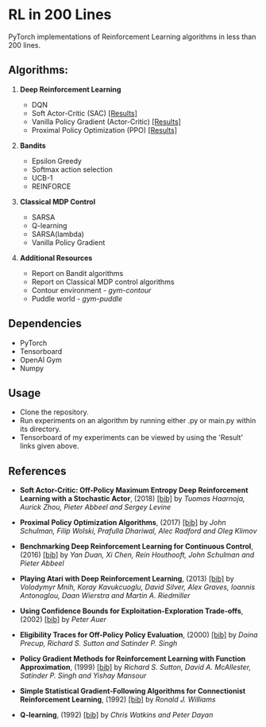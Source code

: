 # RL in 200 Lines
PyTorch implementations of Reinforcement Learning algorithms in less than 200 lines.

## Algorithms:

1. **Deep Reinforcement Learning**
    - DQN
    - Soft Actor-Critic (SAC) [[Results]](https://drive.google.com/open?id=1rrzC4DigBsKWXv9YVmV0jI1vhstnwFKd)
    - Vanilla Policy Gradient (Actor-Critic) [[Results]](https://drive.google.com/open?id=1T9rqRIfZcCe61h2Ib-Q9Fyf2A-B9th2A)
    - Proximal Policy Optimization (PPO) [[Results]](https://drive.google.com/open?id=1zb6bt5RSZUnCTRw8crWPypXHkiECyRG4)

2. **Bandits**
    - Epsilon Greedy
    - Softmax action selection
    - UCB-1
    - REINFORCE

3. **Classical MDP Control**
    - SARSA
    - Q-learning
    - SARSA(lambda)
    - Vanilla Policy Gradient

4. **Additional Resources**
    - Report on Bandit algorithms
    - Report on Classical MDP control algorithms
    - Contour environment - *gym-contour* 
    - Puddle world - *gym-puddle*

## Dependencies
- PyTorch
- Tensorboard
- OpenAI Gym
- Numpy

## Usage
- Clone the repository.
- Run experiments on an algorithm by running either <name>.py or main.py within its directory.
- Tensorboard of my experiments can be viewed by using the 'Result' links given above.

## References

- **Soft Actor-Critic: Off-Policy Maximum Entropy Deep Reinforcement Learning with a Stochastic Actor**, (2018) [[bib]](./bibtex.bib#L9-L15)  by *Tuomas Haarnoja, Aurick Zhou, Pieter Abbeel and Sergey Levine*

- **Proximal Policy Optimization Algorithms**, (2017) [[bib]](./bibtex.bib#L25-L31)  by *John Schulman, Filip Wolski, Prafulla Dhariwal, Alec Radford and Oleg Klimov*

- **Benchmarking Deep Reinforcement Learning for Continuous Control**, (2016) [[bib]](./bibtex.bib#L17-L23)  by *Yan Duan, Xi Chen, Rein Houthooft, John Schulman and Pieter Abbeel*

- **Playing Atari with Deep Reinforcement Learning**, (2013) [[bib]](./bibtex.bib#L1-L7)  by *Volodymyr Mnih, Koray Kavukcuoglu, David Silver, Alex Graves, Ioannis Antonoglou, Daan Wierstra and Martin A. Riedmiller*

- **Using Confidence Bounds for Exploitation-Exploration Trade-offs**, (2002) [[bib]](./bibtex.bib#L42-L49)  by *Peter Auer*

- **Eligibility Traces for Off-Policy Policy Evaluation**, (2000) [[bib]](./bibtex.bib#L60-L65)  by *Doina Precup, Richard S. Sutton and Satinder P. Singh*

- **Policy Gradient Methods for Reinforcement Learning with Function Approximation**, (1999) [[bib]](./bibtex.bib#L67-L72)  by *Richard S. Sutton, David A. McAllester, Satinder P. Singh and Yishay Mansour*

- **Simple Statistical Gradient-Following Algorithms for Connectionist Reinforcement Learning**, (1992) [[bib]](./bibtex.bib#L33-L40)  by *Ronald J. Williams*
- **Q-learning**, (1992) [[bib]](./bibtex.bib#L51-L58)  by *Chris Watkins and Peter Dayan*